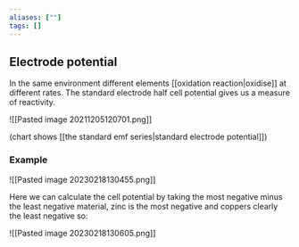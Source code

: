 ```yaml
---
aliases: [""]
tags: []
---
```


## Electrode potential
In the same environment different elements [[oxidation reaction|oxidise]] at different rates. The standard electrode half cell potential gives us a measure of reactivity.

![[Pasted image 20211205120701.png]]

(chart shows [[the standard emf series|standard electrode potential]])

### Example

![[Pasted image 20230218130455.png]]

Here we can calculate the cell potential by taking the most negative minus the least negative material, zinc is the most negative and coppers clearly the least negative so:

![[Pasted image 20230218130605.png]]

